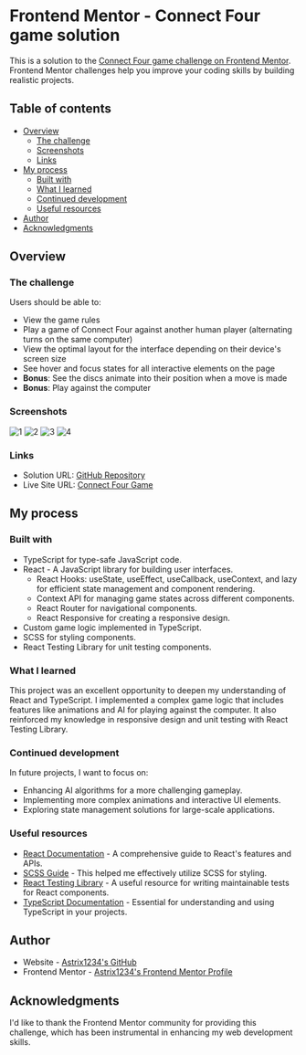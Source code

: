 # Frontend Mentor - Connect Four game solution

This is a solution to the
[Connect Four game challenge on Frontend Mentor](https://www.frontendmentor.io/challenges/connect-four-game-6G8QVH923s).
Frontend Mentor challenges help you improve your coding skills by building
realistic projects.

## Table of contents

- [Overview](#overview)
  - [The challenge](#the-challenge)
  - [Screenshots](#screenshot)
  - [Links](#links)
- [My process](#my-process)
  - [Built with](#built-with)
  - [What I learned](#what-i-learned)
  - [Continued development](#continued-development)
  - [Useful resources](#useful-resources)
- [Author](#author)
- [Acknowledgments](#acknowledgments)

## Overview

### The challenge

Users should be able to:

- View the game rules
- Play a game of Connect Four against another human player (alternating turns on
  the same computer)
- View the optimal layout for the interface depending on their device's screen
  size
- See hover and focus states for all interactive elements on the page
- **Bonus**: See the discs animate into their position when a move is made
- **Bonus**: Play against the computer

### Screenshots

![1](./screenshots/Screenshot_1.png) ![2](./screenshots/Screenshot_2.png)
![3](./screenshots/Screenshot_3.png) ![4](./screenshots/Screenshot_4.png)

### Links

- Solution URL:
  [GitHub Repository](https://github.com/Astrix1234/connect-four-game)
- Live Site URL: [Connect Four Game](astrix1234.github.io/connect-four-game/)

## My process

### Built with

- TypeScript for type-safe JavaScript code.
- React - A JavaScript library for building user interfaces.
  - React Hooks: useState, useEffect, useCallback, useContext, and lazy for
    efficient state management and component rendering.
  - Context API for managing game states across different components.
  - React Router for navigational components.
  - React Responsive for creating a responsive design.
- Custom game logic implemented in TypeScript.
- SCSS for styling components.
- React Testing Library for unit testing components.

### What I learned

This project was an excellent opportunity to deepen my understanding of React
and TypeScript. I implemented a complex game logic that includes features like
animations and AI for playing against the computer. It also reinforced my
knowledge in responsive design and unit testing with React Testing Library.

### Continued development

In future projects, I want to focus on:

- Enhancing AI algorithms for a more challenging gameplay.
- Implementing more complex animations and interactive UI elements.
- Exploring state management solutions for large-scale applications.

### Useful resources

- [React Documentation](https://reactjs.org/) - A comprehensive guide to React's
  features and APIs.
- [SCSS Guide](https://sass-lang.com/documentation) - This helped me effectively
  utilize SCSS for styling.
- [React Testing Library](https://testing-library.com/docs/react-testing-library/intro/) -
  A useful resource for writing maintainable tests for React components.
- [TypeScript Documentation](https://www.typescriptlang.org/docs/) - Essential
  for understanding and using TypeScript in your projects.

## Author

- Website - [Astrix1234's GitHub](https://github.com/Astrix1234)
- Frontend Mentor -
  [Astrix1234's Frontend Mentor Profile](https://www.frontendmentor.io/profile/Astrix1234)

## Acknowledgments

I'd like to thank the Frontend Mentor community for providing this challenge,
which has been instrumental in enhancing my web development skills.
